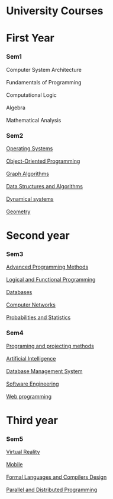 # University Courses

<h1> First Year </h1>

<h3> Sem1 </h3>

Computer System Architecture
<br>
<br>
Fundamentals of Programming
<br>
<br>
Computational Logic
<br>
<br>
Algebra
<br>
<br>
Mathematical Analysis

<h3> Sem2  </h3>

[Operating Systems](/Semester2/Operating%20Systems)
<br>
<br>
[Object-Oriented Programming](/Semester2/Object%20Oriented%20Programming%20C%2B%2B)
<br>
<br>
[Graph Algorithms](/Semester2/Graph%20theory)
<br>
<br>
[Data Structures and Algorithms](/Semester2/Algorithms%20and%20Data%20Structures)
<br>
<br>
[Dynamical systems](/Semester2/Differential%20Equations%20solved%20in%20Maple)
<br>
<br>
[Geometry]()

<h1> Second year </h1>

<h3> Sem3  </h3>

[Advanced Programming Methods](/Semester3/Advanced%20Programming%20Methods/Labs)
<br>
<br>
[Logical and Functional Programming](/Semester3/Logical%20and%20Functional%20Programming)
<br>
<br>
[Databases](/Semester3/DataBases%20%2B%20scripts)
<br>
<br>
[Computer Networks](/Semester3/Computer%20Networks)
<br>
<br>
[Probabilities and Statistics](/Semester3/Matlab)

<h3> Sem4 </h3>

[Programing and projecting methods](/Semester4/Advanced%20Programming)
<br>
<br>
[Artificial Intelligence](/Semester4/Artificial%20Intelligence)
<br>
<br>
[Database Management System](/Semester4/SGBD)
<br>
<br>
[Software Engineering]()
<br>
<br>
[Web programming](/Semester4/Web%20Programming)

<h1> Third year </h1>

<h3> Sem5  </h3>

[Virtual Reality](/Semester5/VR)
<br>
<br>
[Mobile](/Semester5/Mobile)
<br>
<br>
[Formal Languages and Compilers Design](/Semester5/LFTC)
<br>
<br>
[Parallel and Distributed Programming](/Semester5/PPD)


